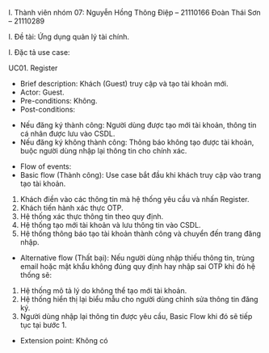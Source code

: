 I. Thành viên nhóm 07:
Nguyễn Hồng Thông Điệp – 21110166
Đoàn Thái Sơn – 21110289

I. Đề tài: 
Ứng dụng quản lý tài chính.

I. Đặc tả use case:

UC01. Register

- Brief description: Khách (Guest)  truy cập và tạo tài khoản mới.
- Actor: Guest.
- Pre-conditions: Không. 
- Post-conditions: 
+ Nếu đăng ký thành công: Người dùng được tạo mới tài khoản, thông tin cá nhân được lưu vào CSDL.
+ Nếu đăng ký không thành công: Thông báo không tạo được tài khoản, buộc người dùng nhập lại thông tin cho chính xác.
- Flow of events: 
- Basic flow (Thành công): 
Use case bắt đầu khi khách truy cập vào trang tạo tài khoản.
1. Khách điền vào các thông tin mà hệ thống yêu cầu và nhấn Register.
2. Khách tiến hành xác thực OTP.
3. Hệ thống xác thực thông tin theo quy định.
4. Hệ thống tạo mới tài khoản và lưu thông tin vào CSDL.
5. Hệ thống thông báo tạo tài khoản thành công và chuyển đến trang đăng nhập.
- Alternative flow (Thất bại): 
Nếu người dùng nhập thiếu thông tin, trùng email hoặc mật khẩu không đúng quy định hay nhập sai OTP  khi đó hệ thống sẽ:
1. Hệ thống mô tả lý do không thể tạo mới tài khoản.
2. Hệ thống hiển thị lại biểu mẫu cho người dùng chỉnh sửa thông tin đăng ký.
3. Người dùng nhập lại thông tin được yêu cầu, Basic Flow khi đó sẽ tiếp tục tại bước 1.
- Extension point: Không có
